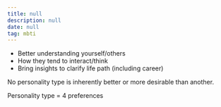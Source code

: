 ```yaml
---
title: null
description: null
date: null
tag: mbti
---
```


- Better understanding yourself/others
- How they tend to interact/think
- Bring insights to clarify life path (including career)

No personality type is inherently better or more desirable than another.

Personality type = 4 preferences

